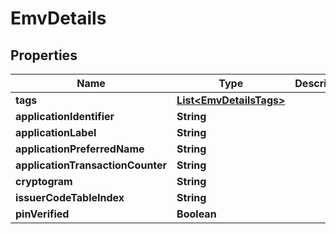 

# EmvDetails


## Properties

| Name | Type | Description | Notes |
|------------ | ------------- | ------------- | -------------|
|**tags** | [**List&lt;EmvDetailsTags&gt;**](EmvDetailsTags.md) |  |  [optional] |
|**applicationIdentifier** | **String** |  |  [optional] |
|**applicationLabel** | **String** |  |  [optional] |
|**applicationPreferredName** | **String** |  |  [optional] |
|**applicationTransactionCounter** | **String** |  |  [optional] |
|**cryptogram** | **String** |  |  [optional] |
|**issuerCodeTableIndex** | **String** |  |  [optional] |
|**pinVerified** | **Boolean** |  |  [optional] |



